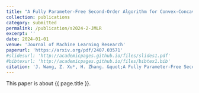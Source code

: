 ```yaml
---
title: "A Fully Parameter-Free Second-Order Algorithm for Convex-Concave Minimax Problems"
collection: publications
category: submitted
permalink: /publication/s2024-2-JMLR
excerpt: ''
date: 2024-01-01
venue: 'Journal of Machine Learning Research'
paperurl: 'https://arxiv.org/pdf/2407.03571'
#slidesurl: 'http://academicpages.github.io/files/slides1.pdf'
#bibtexurl: 'http://academicpages.github.io/files/bibtex1.bib'
citation: 'J. Wang, Z. Xu*, H. Zhang. &quot;A Fully Parameter-Free Second-Order Algorithm for Convex-Concave Minimax Problems.&quot; <i>Journal of Machine Learning Research</i>. submitted, arXiv preprint arXiv:2407.03571, 2024.'
---
```

This paper is about {{ page.title }}.
